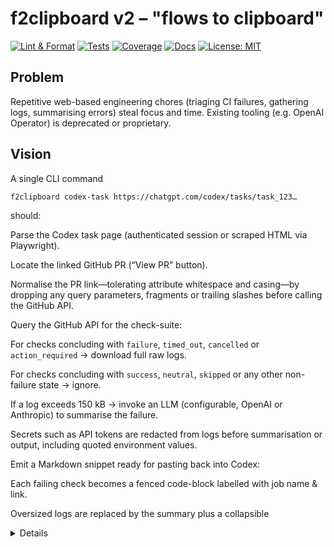 # f2clipboard v2 – "flows to clipboard"

[![Lint & Format][lint-badge]][lint-workflow]
[![Tests][tests-badge]][tests-workflow]
[![Coverage][coverage-badge]][codecov]
[![Docs][docs-badge]][docs-workflow]
[![License: MIT](https://img.shields.io/badge/License-MIT-yellow.svg)](LICENSE)

[lint-badge]: https://img.shields.io/github/actions/workflow/status/futuroptimist/f2clipboard/01-lint-format.yml?label=lint%20%26%20format
[lint-workflow]: https://github.com/futuroptimist/f2clipboard/actions/workflows/01-lint-format.yml
[tests-badge]: https://img.shields.io/github/actions/workflow/status/futuroptimist/f2clipboard/02-tests.yml?label=tests
[tests-workflow]: https://github.com/futuroptimist/f2clipboard/actions/workflows/02-tests.yml
[coverage-badge]: https://codecov.io/gh/futuroptimist/f2clipboard/branch/main/graph/badge.svg
[codecov]: https://codecov.io/gh/futuroptimist/f2clipboard
[docs-badge]: https://img.shields.io/github/actions/workflow/status/futuroptimist/f2clipboard/03-docs.yml?label=docs
[docs-workflow]: https://github.com/futuroptimist/f2clipboard/actions/workflows/03-docs.yml

## Problem
Repetitive web-based engineering chores (triaging CI failures, gathering logs, summarising errors) steal focus and time. Existing tooling (e.g. OpenAI Operator) is deprecated or proprietary.

## Vision
A single CLI command
```bash
f2clipboard codex-task https://chatgpt.com/codex/tasks/task_123…
```
should:

Parse the Codex task page (authenticated session or scraped HTML via Playwright).

Locate the linked GitHub PR (“View PR” button).

Normalise the PR link—tolerating attribute whitespace and casing—by dropping
any query parameters, fragments or trailing slashes before calling the GitHub
API.

Query the GitHub API for the check-suite:

For checks concluding with `failure`, `timed_out`, `cancelled` or `action_required`
→ download full raw logs.

For checks concluding with `success`, `neutral`, `skipped` or any other
non-failure state → ignore.

If a log exceeds 150 kB → invoke an LLM (configurable, OpenAI or Anthropic) to summarise the failure.

Secrets such as API tokens are redacted from logs before summarisation or output,
including quoted environment values.

Emit a Markdown snippet ready for pasting back into Codex:

Each failing check becomes a fenced code-block labelled with job name & link.

Oversized logs are replaced by the summary plus a collapsible <details> section with the first 100 lines for context.

The original local file workflow is still available via the `files` command:

```bash
f2clipboard files --dir path/to/project
```

## Roadmap
### M0 (bootstrap)
- [x] Ship basic CLI with `codex-task` command and help text. 💯
- [x] Support GitHub personal-access tokens via `.env`. 💯
- [x] Fetch PR URL from Codex task HTML (unauthenticated test page). 💯

### M1 (minimum lovable product)
- [x] Parse check-suites with GitHub REST v3 (API version 2022-11-28). 💯
- [x] Download raw logs; gzip-decode when necessary. 💯
- [x] Size-gate logs → summarise via LLM. 💯
- [x] Write Markdown artefact to `stdout` **and** clipboard. 💯

### M2 (hardening)
- [x] Playwright headless login for private Codex tasks. 💯
- [x] Unit tests (pytest + `pytest-recording` vcr). 💯
- [x] Secret scanning & redaction (via custom regex; GitHub `ghp_`/`gho_`/`ghu_`/`ghs_`/`ghr_`/`github_pat_`, OpenAI `sk-`, Slack `xoxb-` and `xapp-`, `Bearer` tokens, and base64-like secrets containing `+`, `/` or `=`) while preserving whitespace around `=` and `:` and supporting quoted values. 💯
- [x] AWS access key redaction. 💯

### M3 (extensibility)
- [x] Plugin interface (`entry_points = "f2clipboard.plugins"`). 💯
- [x] First plugin: Jira ticket summariser. 💯
- [x] VS Code task provider / GitHub Action marketplace listing. 💯
- [x] CLI command to list registered plugins. 💯

### M4 (quality of life)
- [x] Support excluding file patterns in `files` command via `--exclude`. 💯
- [x] Dry-run option for `files` command to print Markdown instead of copying. 💯
- [x] Save `files` command output to a file via `--output`. 💯
- [x] JSON output option for `plugins` command. 💯
- [x] Non-interactive mode for `files` command to select all matches via `--all`. 💯
- [x] Plugin count via `plugins --count`. 💯
- [x] Show plugin versions via `plugins --versions`. 💯
- [x] Show plugin file paths via `plugins --paths`. 💯
- [x] Include additional file patterns in `files` command via `--include`. 💯
- [x] Sort plugin names via `plugins --sort`. 💯
- [x] Filter plugin names via `plugins --filter`. 💯

## Getting Started

```bash
git clone https://github.com/futuroptimist/f2clipboard
cd f2clipboard
pip install -e ".[dev]"
cp .env.example .env  # fill in your tokens
# Set GITHUB_TOKEN to authenticate GitHub API requests
# Whitespace-only values are ignored
# Set OPENAI_API_KEY or ANTHROPIC_API_KEY for log summarisation
# Set OPENAI_MODEL or ANTHROPIC_MODEL to choose the summarisation model
# Set CODEX_COOKIE to access private Codex tasks
```

Generate a Markdown snippet for a Codex task and preview the clipboard:

```bash
f2clipboard codex-task https://chatgpt.com/codex/tasks/task_123
pbpaste | head  # macOS; use `xclip -o -selection clipboard` on Linux
```

The resulting Markdown is printed to your terminal and copied to the clipboard.
For a list of available options, run ``f2clipboard codex-task --help``.
To skip copying to the clipboard, pass ``--no-clipboard``:

```bash
f2clipboard codex-task https://chatgpt.com/codex/tasks/task_123 --no-clipboard
```

Override the default model with ``--openai-model`` or ``--anthropic-model``:

```bash
f2clipboard codex-task https://chatgpt.com/codex/tasks/task_123 --openai-model gpt-4o-mini
```

Adjust the log size threshold for summarisation with ``--log-size-threshold``:

```bash
f2clipboard codex-task https://chatgpt.com/codex/tasks/task_123 --log-size-threshold 200000
```

The default threshold can also be set via the ``LOG_SIZE_THRESHOLD`` environment variable in
your ``.env`` file.

Generate a prompt that reads a shared chat transcript and implements any code or configuration
changes it mentions:

```bash
f2clipboard chat2prompt https://chatgpt.com/share/abcdefg
```

The prompt is copied to your clipboard by default. To skip copying, use ``--no-clipboard``:

```bash
f2clipboard chat2prompt https://chatgpt.com/share/abcdefg --no-clipboard
```

HTML tags are stripped and block-level elements become newlines to preserve chat formatting.
Unordered lists are converted to `-` bullets and ordered lists become numbered items,
honouring any HTML `start` attributes.

Specify a different platform with ``--platform``:

```bash
f2clipboard chat2prompt https://chatgpt.com/share/abcdefg --platform anthropic
```

Adjust the HTTP timeout (must be > 0, default 10 seconds):

```bash
f2clipboard chat2prompt https://chatgpt.com/share/abcdefg --timeout 5
```

Copy selected files from a local repository:

```bash
f2clipboard files --dir path/to/project
```

The command skips common binary and image files (for example, `.jpg`, `.png`, `.heic`) so the
output contains only text-friendly content. It also honours patterns from `.gitignore`,
stripping any inline `#` comments.

Exclude glob patterns by repeating `--exclude`:

```bash
f2clipboard files --dir path/to/project --exclude 'node_modules/*' --exclude '*.log'
```

Include extra glob patterns by repeating `--include`:

```bash
f2clipboard files --pattern '*.py' --include '*.md' --include '*.txt'
```

Preview output without copying to the clipboard:

```bash
f2clipboard files --dir path/to/project --dry-run
```

Save output to a Markdown file:

```bash
f2clipboard files --dir path/to/project --output snippet.md
```

Select all matched files without prompts:

```bash
f2clipboard files --dir path/to/project --pattern '*.py' --all
```

Combine with `--dry-run` to preview the output before copying.

Use brace expansion in patterns to match multiple extensions:

```bash
f2clipboard files --pattern '*.{py,js}'
```

Check the installed version:

```bash
f2clipboard --version
```

## GitHub Action

Run `f2clipboard` inside GitHub Actions using the bundled composite action:

```yaml
- uses: futuroptimist/f2clipboard@v1
  with:
    args: codex-task https://chatgpt.com/codex/tasks/task_123 --no-clipboard
```

Pass any CLI arguments via `args`; the default is `--help`.

## Plugins

f2clipboard loads plugins registered under the `f2clipboard.plugins` entry-point group. A plugin
exposes a callable that receives the Typer app and can register additional commands.

```toml
[project.entry-points."f2clipboard.plugins"]
hello = "my_package.plugin:register"
```

List installed plugins:

```bash
f2clipboard plugins
```

Sort them alphabetically:

```bash
f2clipboard plugins --sort
```

Filter by substring (case-insensitive with `--ignore-case`):

```bash
f2clipboard plugins --filter jira --ignore-case
```

Output as JSON:

```bash
f2clipboard plugins --json
```

Show the number of installed plugins:

```bash
f2clipboard plugins --count
```

Output the plugin count as JSON (including plugin names):

```bash
f2clipboard plugins --count --json
```

```json
{"count": 1, "plugins": ["jira"]}
```

Show plugin versions:

```bash
f2clipboard plugins --versions
```

Output versions as JSON:

```bash
f2clipboard plugins --versions --json
```

Show plugin source paths:

```bash
f2clipboard plugins --paths
```

Output paths as JSON:

```bash
f2clipboard plugins --paths --json
```

The first bundled plugin summarises Jira issues:

```bash
f2clipboard jira path/to/issue.json
```

Provide either a Jira issue URL or a path to a JSON export. The ticket's description is summarised
and copied to your clipboard.

## Contributing

See [AGENTS.md](AGENTS.md) for LLM-specific guidelines and [CONTRIBUTING.md](CONTRIBUTING.md) for the standard contribution workflow. Prompt templates live in [docs/prompts-codex.md](docs/prompts-codex.md).
